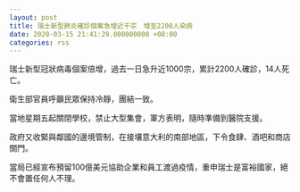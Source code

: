 ```yaml
---
layout: post
title: 瑞士新型肺炎確診個案急增近千宗　增至2200人染病
date: 2020-03-15 21:41:29.000000000 +08:00
categories: rss
---
```


瑞士新型冠狀病毒個案倍增，過去一日急升近1000宗，累計2200人確診，14人死亡。

衛生部官員呼籲民眾保持冷靜，團結一致。

當地星期五起關閉學校，禁止大型集會，軍方表明，隨時準備到醫院支援。

政府又收緊與鄰國的邊境管制，在接壤意大利的南部地區，下令食肆、酒吧和商店關門。

當局已經宣布預留100億美元協助企業和員工渡過疫情，重申瑞士是富裕國家，絕不會置任何人不理。
